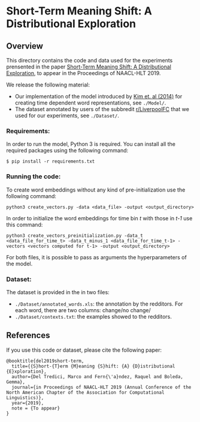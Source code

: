 # Short-Term Meaning Shift: A Distributional Exploration


## Overview  

This directory contains the code and data used for the experiments prensented in the paper [Short-Term Meaning Shift: A Distributional Exploration](https://arxiv.org/abs/1809.03169), to appear in the Proceedings of NAACL-HLT 2019. 

We release the following material:

- Our implementation of the model introduced by [Kim et. al (2014)](https://www.aclweb.org/anthology/W14-2517) for creating time dependent word representations, see `./Model/`. 
- The dataset annotated by users of the subbredit [r/LiverpoolFC](https://www.reddit.com/r/LiverpoolFC/) that we used for our experiments, see `./Dataset/`.

###  Requirements:

In order to run the model, Python 3 is required. You can install all the required packages using the following command:

    $ pip install -r requirements.txt


###  Running the code:

To create word embeddings without any kind of pre-initialization use the following command:     

    python3 create_vectors.py -data <data_file> -output <output_directory>

In order to initialize the word embeddings for time bin _t_ with those in _t-1_ use this command:

    python3 create_vectors_preinitialization.py -data_t <data_file_for_time_t> -data_t_minus_1 <data_file_for_time_t-1> -vectors <vectors computed for t-1> -output <output_directory> 

For both files, it is possible to pass as arguments the hyperparameters of the model.

###  Dataset:

The dataset is provided in the in two files: 


- `./Dataset/annotated_words.xls`: the annotation by the redditors. For each word, there are two columns: change/no change/ 
- `./Dataset/contexts.txt`: the examples showed to the redditors. 
 


## References
If you use this code or dataset, please cite the following paper:
~~~~
@booktitle{del2019short-term,
  title={{S}hort-{T}erm {M}eaning {S}hift: {A} {D}istributional {E}xploration},
  author={Del Tredici, Marco and Fern{\'a}ndez, Raquel and Boleda, Gemma},
  journal={in Proceedings of NAACL-HLT 2019 (Annual Conference of the North American Chapter of the Association for Computational Linguistics)},
  year={2019},
  note = {To appear}
}
~~~~